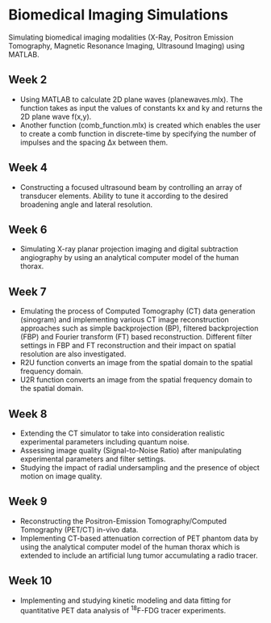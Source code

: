 # Biomedical Imaging Simulations
Simulating biomedical imaging modalities (X-Ray, Positron Emission Tomography, Magnetic Resonance Imaging, Ultrasound Imaging) using MATLAB.

## Week 2
- Using MATLAB to calculate 2D plane waves (planewaves.mlx). The function takes as input the values of constants kx and ky and returns the 2D plane wave f(x,y).
- Another function (comb_function.mlx) is created which enables the user to create a comb function in discrete-time by specifying the number of impulses and the spacing Δx between them.

## Week 4
- Constructing a focused ultrasound beam by controlling an array of transducer elements. Ability to tune it according to the desired broadening angle and lateral resolution.

## Week 6
- Simulating X-ray planar projection imaging and digital subtraction angiography by using an analytical computer model of the human thorax.

## Week 7
- Emulating the process of Computed Tomography (CT) data generation (sinogram) and implementing various CT image reconstruction approaches such as simple backprojection (BP), filtered backprojection (FBP) and Fourier transform (FT) based reconstruction. Different filter settings in FBP and FT reconstruction and their impact on spatial resolution are also investigated.
- R2U function converts an image from the spatial domain to the spatial frequency domain.
- U2R function converts an image from the spatial frequency domain to the spatial domain.

## Week 8
- Extending the CT simulator to take into consideration realistic experimental parameters including quantum noise.
- Assessing image quality (Signal-to-Noise Ratio) after manipulating experimental parameters and filter settings.
- Studying the impact of radial undersampling and the presence of object motion on image quality.

## Week 9
- Reconstructing the Positron-Emission Tomography/Computed Tomography (PET/CT) in-vivo data.
- Implementing CT-based attenuation correction of PET phantom data by using the analytical computer model of the human thorax which is extended to include an artificial lung tumor accumulating a radio tracer.

## Week 10
- Implementing and studying kinetic modeling and data fitting for quantitative PET data analysis of <sup>18</sup>F-FDG tracer experiments.
